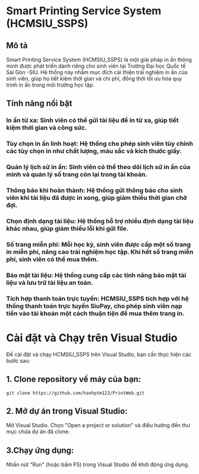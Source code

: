 # Smart Printing Service System (HCMSIU_SSPS)
## Mô tả

Smart Printing Service System (HCMSIU_SSPS) là một giải pháp in ấn thông minh được phát triển dành riêng cho sinh viên tại Trường Đại học Quốc tế Sài Gòn -SIU. Hệ thống này nhằm mục đích cải thiện trải nghiệm in ấn của sinh viên, giúp họ tiết kiệm thời gian và chi phí, đồng thời tối ưu hóa quy trình in ấn trong môi trường học tập.
## Tính năng nổi bật
### In ấn từ xa: Sinh viên có thể gửi tài liệu để in từ xa, giúp tiết kiệm thời gian và công sức.
### Tùy chọn in ấn linh hoạt: Hệ thống cho phép sinh viên tùy chỉnh các tùy chọn in như chất lượng, màu sắc và kích thước giấy.
### Quản lý lịch sử in ấn: Sinh viên có thể theo dõi lịch sử in ấn của mình và quản lý số trang còn lại trong tài khoản.
### Thông báo khi hoàn thành: Hệ thống gửi thông báo cho sinh viên khi tài liệu đã được in xong, giúp giảm thiểu thời gian chờ đợi.
### Chọn định dạng tài liệu: Hệ thống hỗ trợ nhiều định dạng tài liệu khác nhau, giúp giảm thiểu lỗi khi gửi file.
### Số trang miễn phí: Mỗi học kỳ, sinh viên được cấp một số trang in miễn phí, nâng cao trải nghiệm học tập. Khi hết số trang miễn phí, sinh viên có thể mua thêm.
### Bảo mật tài liệu: Hệ thống cung cấp các tính năng bảo mật tài liệu và lưu trữ tài liệu an toàn.
### Tích hợp thanh toán trực tuyến: HCMSIU_SSPS tích hợp với hệ thống thanh toán trực tuyến SiuPay, cho phép sinh viên nạp tiền vào tài khoản một cách thuận tiện để mua thêm trang in.

# Cài đặt và Chạy trên Visual Studio
Để cài đặt và chạy HCMSIU_SSPS trên Visual Studio, bạn cần thực hiện các bước sau:

## 1. Clone repository về máy của bạn:
 `git clone https://github.com/hanhptm123/PrintWeb.git`
 ## 2. Mở dự án trong Visual Studio:
 Mở Visual Studio.
Chọn "Open a project or solution" và điều hướng đến thư mục chứa dự án đã clone.
## 3.Chạy ứng dụng:
Nhấn nút "Run" (hoặc bấm F5) trong Visual Studio để khởi động ứng dụng.
